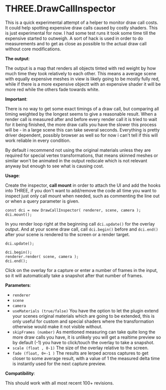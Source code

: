 # THREE.DrawCallInspector
This is a quick experimental attempt of a helper to monitor draw call costs. It could help spotting expensive draw calls caused by costly shaders. This is just experimental for now. I had some test runs it took some time till the expensive started to outweigh. A sort of hack is used in order to do measurements and to get as close as possible to the actual draw call without core modifications.

**The output**:

The output is a map that renders all objects tinted with red weight by how much time they took relatively to each other. This means a average scene with equally expensive meshes in view is likely going to be mostly fully red, while if there is a more expensive objectt with an expensive shader it will be more red while the others fade towards white.

**Important**:

There is no way to get some exact timings of a draw call, but comparing all timing weighted by the longest seems to give a reasonable result. When a render call is measured after and before every render call it is tried to wait for it being finished, the more draw calls you have the slower this process will be - in a large scene this can take several seconds. Everything is pretty driver dependent, possibly browser as well so for now i can't tell if this will work reliable in every condition.

By default i recommend not using the original materials unless they are required for special vertex transformations, that means skinned meshes or similar won't be animated in the output redscale which is not relevant anyway but enough to see what is causing cost.

**Usage**:

Create the inspector, **call mount** in order to attach the UI and add the hooks into THREE, if you don't want to add/remove the code all time you want to inspect just only call mount when needed, such as commenting the line out or when a query parameter is given.

    const dci = new DrawCallInspector( renderer, scene, camera );
    dci.mount();

In you render loop right at the beginning call `dci.update()` for the overlay output. And at your scene draw call, call `dci.begin()` before and `dci.end()` after your scene is rendered to the screen or a render target.

    dci.update();

    dci.begin();
    renderer.render( scene, camera );
    dci.end();


Click on the overlay for a capture or enter a number of frames in the input, so it will automatically take a snapshot after that number of frames. 


**Parameters**:

* `renderer`
* `scene`
* `camera`
* `useMaterials (true/false)`
You have the option to let the plugin extend your scenes original materials which are going to be extended, this is only useful for custom and special shaders where the transformation otherwise would make it not visible without. 
* `skipFrames (number)`
As mentioned measuring can take quite long the more draw calls you have, it is unlikely you will get a realtime preview so by default (-1) you have to click/touch the overlay to take a snapshot.
* `scale (float , 0-1)`
The size of the overlay relative to the screen.
* `fade (float, 0+-1 )`
The results are lerped across captures to get closer to some average result, with a value of 1 the measured delta time is instantly used for the next capture preview.


**Compatibility**:

This should work with all most recent 100+ revisions.
